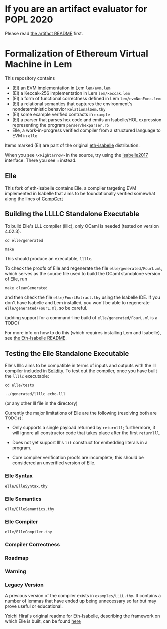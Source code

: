 # If you are an artifact evaluator for POPL 2020

Please read [the artifact README](./POPL2020-artifact-README.md) first.

# Formalization of Ethereum Virtual Machine in Lem

This repository contains

* (EI) an EVM implementation in Lem `lem/evm.lem`
* (EI) a Keccak-256 implementation in Lem `lem/keccak.lem`
* (EI) a form of functional correctness defined in Lem `lem/evmNonExec.lem`
* (EI) a relational semantics that captures the environment's nondeterministic behavior `RelationalSem.thy`
* (EI) some example verified contracts in `example`
* (EI) a parser that parses hex code and emits an Isabelle/HOL expression representing the program `parser/hexparser.rb`
* Elle, a work-in-progress verified compiler from a structured language to EVM in `elle`

Items marked (EI) are part of the original [eth-isabelle](https://github.com/pirapira/eth-isabelle) distribution.

When you see `\<Rightarrow>` in the source, try using the [Isabelle2017](https://isabelle.in.tum.de/index.html) interface.  There you see `⇒` instead.

## Elle

This fork of eth-isabelle contains Elle, a compiler targeting EVM implemented in Isabelle that aims to be foundationally verified somewhat along the lines of [CompCert](http://compcert.inria.fr/)

## Building the LLLLC Standalone Executable

To build Elle's LLL compiler (llllc), only OCaml is needed (tested on version 4.02.3).

`cd elle/generated`

`make`

This should produce an executable, `llllc`.

To check the proofs of Elle and regenerate the file `elle/generated/FourL.ml`, which serves
as the source file used to build the OCaml standalone version of Elle, run

`make cleanGenerated`

and then check the file `elle/FourLExtract.thy` using the Isabelle IDE. If you don't
have Isabelle and Lem installed, you won't be able to regenerate `elle/generated/FourL.ml`, so be careful.

(adding support for a command-line build of `elle/generated/FourL.ml` is a TODO)

For more info on how to do this (which requires installing Lem and Isabelle),
see [the Eth-Isabelle README](./README_EthIsabelle.md).

## Testing the Elle Standalone Executable

Elle's llllc aims to be compatible in terms of inputs and outputs with the lll compiler
included in [Solidity](https://github.com/ethereum/solidity). To test out the compiler,
once you have built the `llllc` executable:

`cd elle/tests`

`../generated/llllc echo.lll`

(or any other lll file in the directory)

Currently the major limitations of Elle are the following (resolving both are TODOs):

- Only supports a single payload returned by `returnlll`; furthermore, it will ignore all
constructor code that takes place after the first `returnlll`.

- Does not yet support lll's `lit` construct for embedding literals in a program.

- Core compiler verification proofs are incomplete; this should be considered an unverified
version of Elle.

### Elle Syntax

`elle/ElleSyntax.thy`

### Elle Semantics

`elle/ElleSemantics.thy`

### Elle Compiler

`elle/ElleCompiler.thy`

### Compiler Correctness

### Roadmap

### Warning

### Legacy Version

A previous version of the compiler exists in `examples/LLLL.thy`. It contains a number of lemmas that have ended up
being unnecessary so far but may prove useful or educational.

Yoichi Hirai's original readme for Eth-Isabelle, describing the framework on which Elle is built,
can be found [here](./README_EthIsabelle.md)

